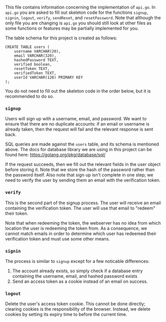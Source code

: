 This file contains information concerning the implementation of `api.go`. In `api.go` you are asked to fill out skeleton code for the functions `signup`, `signin`, `logout`, `verify`, `sendReset`, and `resetPassword`. Note that although the only file you are changing is `api.go` you should still look at other files as some functions or features may be partially implemented for you.

The table schema for this project is created as follows:

```
CREATE TABLE users (
    username VARCHAR(20),
    email VARCHAR(320),
    hashedPassword TEXT,
    verified boolean,
    resetToken TEXT,
    verifiedToken TEXT,
    userId VARCHAR(128) PRIMARY KEY
);
```

You do not need to fill out the skeleton code in the order below, but it is recommended to do so.

### `signup`

Users will sign up with a username, email, and password. We want to ensure that there are no duplicate accounts: if an email or username is already taken, then the request will fail and the relevant response is sent back.

SQL queries are made against the `users` table, and its schema is mentioned above. The docs for database library we are using in this project can be found here: https://golang.org/pkg/database/sql/

If the request succeeds, then we fill out the relevant fields in the user object before storing it. Note that we store the hash of the password rather than the password itself. Also note that sign up isn't complete in one step; we need to verify the user by sending them an email with the verification token.

### `verify`

This is the second part of the signup process. The user will receive an email containing the verification token. The user will use that email to "redeem" their token.

Note that when redeeming the token, the webserver has no idea from which location the user is redeeming the token from. As a consequence, we cannot match emails in order to determine which user has redeemed their verification token and must use some other means.

### `signin`

The process is similar to `signup` except for a few noticable differences:

1. The account already exists, so simply check if a database entry containing the username, email, and hashed password exists
2. Send an access token as a cookie instead of an email on success.

### `logout`

Delete the user's access token cookie. This cannot be done directly; clearing cookies is the responsibility of the browser. Instead, we delete cookies by setting its expiry time to before the current time.
